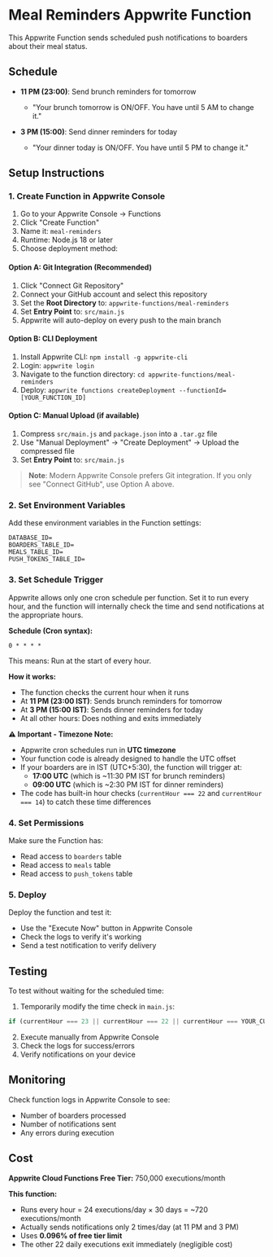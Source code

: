 # Meal Reminders Appwrite Function

This Appwrite Function sends scheduled push notifications to boarders about their meal status.

## Schedule

- **11 PM (23:00)**: Send brunch reminders for tomorrow
  - "Your brunch tomorrow is ON/OFF. You have until 5 AM to change it."
  
- **3 PM (15:00)**: Send dinner reminders for today
  - "Your dinner today is ON/OFF. You have until 5 PM to change it."

## Setup Instructions

### 1. Create Function in Appwrite Console

1. Go to your Appwrite Console → Functions
2. Click "Create Function"
3. Name it: `meal-reminders`
4. Runtime: Node.js 18 or later
5. Choose deployment method:

#### Option A: Git Integration (Recommended)
1. Click "Connect Git Repository"
2. Connect your GitHub account and select this repository
3. Set the **Root Directory** to: `appwrite-functions/meal-reminders`
4. Set **Entry Point** to: `src/main.js`
5. Appwrite will auto-deploy on every push to the main branch

#### Option B: CLI Deployment
1. Install Appwrite CLI: `npm install -g appwrite-cli`
2. Login: `appwrite login`
3. Navigate to the function directory: `cd appwrite-functions/meal-reminders`
4. Deploy: `appwrite functions createDeployment --functionId=[YOUR_FUNCTION_ID]`

#### Option C: Manual Upload (if available)
1. Compress `src/main.js` and `package.json` into a `.tar.gz` file
2. Use "Manual Deployment" → "Create Deployment" → Upload the compressed file
3. Set **Entry Point** to: `src/main.js`

> **Note**: Modern Appwrite Console prefers Git integration. If you only see "Connect GitHub", use Option A above.

### 2. Set Environment Variables

Add these environment variables in the Function settings:

```
DATABASE_ID=
BOARDERS_TABLE_ID=
MEALS_TABLE_ID=
PUSH_TOKENS_TABLE_ID=
```

### 3. Set Schedule Trigger

Appwrite allows only one cron schedule per function. Set it to run every hour, and the function will internally check the time and send notifications at the appropriate hours.

**Schedule (Cron syntax):**
```
0 * * * *
```

This means: Run at the start of every hour.

**How it works:**
- The function checks the current hour when it runs
- At **11 PM (23:00 IST)**: Sends brunch reminders for tomorrow
- At **3 PM (15:00 IST)**: Sends dinner reminders for today
- At all other hours: Does nothing and exits immediately

**⚠️ Important - Timezone Note:**
- Appwrite cron schedules run in **UTC timezone**
- Your function code is already designed to handle the UTC offset
- If your boarders are in IST (UTC+5:30), the function will trigger at:
  - **17:00 UTC** (which is ~11:30 PM IST for brunch reminders)
  - **09:00 UTC** (which is ~2:30 PM IST for dinner reminders)
- The code has built-in hour checks (`currentHour === 22` and `currentHour === 14`) to catch these time differences

### 4. Set Permissions

Make sure the Function has:
- Read access to `boarders` table
- Read access to `meals` table  
- Read access to `push_tokens` table

### 5. Deploy

Deploy the function and test it:
- Use the "Execute Now" button in Appwrite Console
- Check the logs to verify it's working
- Send a test notification to verify delivery

## Testing

To test without waiting for the scheduled time:

1. Temporarily modify the time check in `main.js`:
```javascript
if (currentHour === 23 || currentHour === 22 || currentHour === YOUR_CURRENT_HOUR) {
```

2. Execute manually from Appwrite Console
3. Check the logs for success/errors
4. Verify notifications on your device

## Monitoring

Check function logs in Appwrite Console to see:
- Number of boarders processed
- Number of notifications sent
- Any errors during execution

## Cost

**Appwrite Cloud Functions Free Tier:** 750,000 executions/month

**This function:**
- Runs every hour = 24 executions/day × 30 days = ~720 executions/month
- Actually sends notifications only 2 times/day (at 11 PM and 3 PM)
- Uses **0.096% of free tier limit**
- The other 22 daily executions exit immediately (negligible cost)

